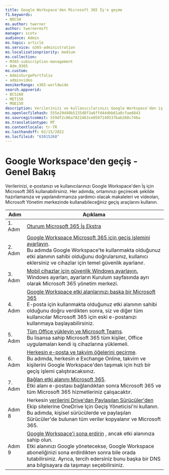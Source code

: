 ```yaml
---
title: Google Workspace'den Microsoft 365 İş'e geçme
f1.keywords:
- NOCSH
ms.author: twerner
author: twernermsft
manager: scotv
audience: Admin
ms.topic: article
ms.service: o365-administration
ms.localizationpriority: medium
ms.collection:
- M365-subscription-management
- Adm_O365
ms.custom:
- AdminSurgePortfolio
- adminvideo
monikerRange: o365-worldwide
search.appverid:
- BCS160
- MET150
- MOE150
description: Verilerinizi ve kullanıcılarınızı Google Workspace'den iş için Microsoft 365 öğrenin.
ms.openlocfilehash: 555e29d40b5135d8f3a6ffd44dbb61a8cfae6843
ms.sourcegitcommit: 559df2c86a7822463ce0597140537bab260c746a
ms.translationtype: MT
ms.contentlocale: tr-TR
ms.lasthandoff: 02/15/2022
ms.locfileid: "63015268"
---
```

# <a name="switch-from-google-workspace---overview"></a>Google Workspace'den geçiş - Genel Bakış

Verilerinizi, e-postanızı ve kullanıcılarınızı Google Workspace'den İş için Microsoft 365 kullanabilirsiniz. Her adımda, ortamınızı geçirecek şekilde hazırlamanıza ve yapılandırmanıza yardımcı olacak makaleleri ve videoları, Microsoft Yönetim merkezinde kullanabileceğiniz geçiş araçlarını kullanın.


| Adım  |Açıklama  |
|---------|---------|
|1. Adım | [Oturum Microsoft 365 İş Ekstra](../admin-overview/sign-up-for-office-365.md)       |
|2. Adım | [Google Workspace Microsoft 365 için geçiş işlemini ayarlayın](set-up-microsoft-365-forgoogle.md). </br> Bu adımda Google Workspace'te kullanmakta olduğunuz etki alanının sahibi olduğunu doğrularsınız, kullanıcı eklersiniz ve cihazlar için temel güvenlik ayarlanır. |
|3. Adım | [Mobil cihazlar için güvenlik Windows ayarlayın.](../setup/secure-win-10-pcs.md)</br> Windows ayarları, ayarların Kurulum sayfasında ayrı olarak Microsoft 365 yönetim merkezi. |
|4. Adım | [Google Workspace etki alanlarınızı başka bir Microsoft 365](add-google-domain.md) </br> E-posta için kullanmakta olduğunuz etki alanının sahibi olduğunu doğru verdikten sonra, siz ve diğer tüm kullanıcılar Microsoft 365 için eski e-postanızı kullanmaya başlayabilirsiniz. |
|5. Adım | [Tüm Office yükleyin ve Microsoft Teams](../setup/install-applications.md).</br> Bu lisansa sahip Microsoft 365 tüm kişiler, Office uygulamaları kendi iş cihazlarına yüklemeli.|
|6. Adım | [Herkesin e-posta ve takvim öğelerini geçirme](migrate-email.md).</br> Bu adımda, herkesin e Exchange Online, takvim ve kişilerini Google Workspace'den taşımak için hızlı bir geçiş işlemi çalıştıracaksınız.  |
|7. Adım | [Bağlan etki alanını Microsoft 365](connect-domain-tom365.md). </br> Etki alanı e-postası bağlandıktan sonra Microsoft 365 ve tüm Microsoft 365 hizmetleriniz çalışacaktır.|
|Adım 8|Herkesin [verilerini Drive'dan Paylaşılan Sürücüler'den](migrate-files-migration-manager.md) Ekip sitelerine OneDrive Için Geçiş Yöneticisi'ni kullanın.</br> Bu adımda, kişisel sürücülerde ve paylaşılan Sürücüler'de bulunan tüm veriler kopyalanır ve Microsoft 365.|
|Adım 9| [Google Workspace'i sona erdirin](cancel-google.md) , ancak etki alanınıza sahip olun. </br> Etki alanınızı Google yönetecekse, Google Workspace aboneliğinizi sona erdirdikten sonra bile orada tutabilirsiniz. Ayrıca, tercih edersiniz bunu başka bir DNS ana bilgisayara da taşımayı seçebilirsiniz.|

